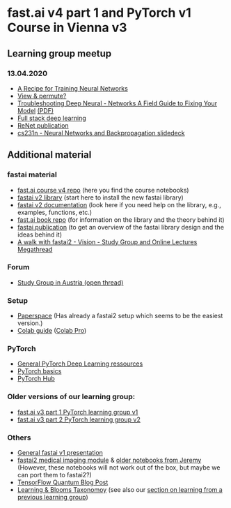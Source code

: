 # fast.ai v4 part 1 and PyTorch v1 Course in Vienna v3

## Learning group meetup

### 13.04.2020
 * [A Recipe for Training Neural Networks](http://karpathy.github.io/2019/04/25/recipe/)
 * [View & permute?](https://github.com/MicPie/pytorch/blob/master/view_and_permute.ipynb)
 * [Troubleshooting Deep Neural - Networks A Field Guide to Fixing Your Model](http://josh-tobin.com/troubleshooting-deep-neural-networks.html) [(PDF)](http://josh-tobin.com/assets/pdf/troubleshooting-deep-neural-networks-01-19.pdf)
 * [Full stack deep learning](https://fullstackdeeplearning.com)
 * [ReNet publication](https://arxiv.org/abs/1512.03385)
 * [cs231n - Neural Networks and Backpropagation slidedeck](http://cs231n.stanford.edu/slides/2019/cs231n_2019_lecture04.pdf)

## Additional material

### fastai material
* [fast.ai course v4 repo](https://github.com/fastai/course-v4) (here you find the course notebooks)
* [fastai v2 library](https://github.com/fastai/fastai2) (start here to install the new fastai library)
* [fastai v2 documentation](https://dev.fast.ai) (look here if you need help on the library, e.g., examples, functions, etc.)
* [fast.ai book repo](https://github.com/fastai/fastbook) (for information on the library and the theory behind it)
* [fastai publication](https://www.fast.ai/2020/02/13/fastai-A-Layered-API-for-Deep-Learning/) (to get an overview of the fastai library design and the ideas behind it)
* [A walk with fastai2 - Vision - Study Group and Online Lectures Megathread](https://forums.fast.ai/t/a-walk-with-fastai2-vision-study-group-and-online-lectures-megathread/59929)

### Forum
* [Study Group in Austria (open thread)](https://forums.fast.ai/t/study-group-in-austria/26119/10)

### Setup
* [Paperspace](https://www.paperspace.com) (Has already a fastai2 setup which seems to be the easiest version.)
* [Colab guide](https://github.com/seduerr91/fastAI_v4/blob/master/fastai2%20on%20colab.md) ([Colab Pro](https://colab.research.google.com/signup))

### PyTorch
* [General PyTorch Deep Learning ressources](https://github.com/MicPie/fastai-pytorch-course-vienna#general-pytorch-deep-learning-ressources)
* [PyTorch basics](https://github.com/MicPie/fastai-pytorch-course-vienna#lesson-1---intro-to-fastai-and-pytorch)
* [PyTorch Hub](https://pytorch.org/hub/research-models)

### Older versions of our learning group:
* [fast.ai v3 part 1 PyTorch learning group v1](https://github.com/MicPie/fastai-pytorch-course-vienna)
* [fast.ai v3 part 2 PyTorch learning group v2](https://github.com/MicPie/fastai-pytorch-course-vienna-v2)

### Others
* [General fastai v1 presentation](https://github.com/MicPie/presentations/blob/master/Presentation_fastai-introduction_29th-VDLM_20190924.pdf)
* [fastai2 medical imaging module](https://dev.fast.ai/medical.imaging) & [older notebooks from Jeremy](https://www.kaggle.com/c/rsna-intracranial-hemorrhage-detection/discussion/114214) (However, these notebooks will not work out of the box, but maybe we can port them to fastai2?)
* [TensorFlow Quantum Blog Post](https://ai.googleblog.com/2020/03/announcing-tensorflow-quantum-open.html)
* [Learning & Blooms Taxonomoy](https://cft.vanderbilt.edu/guides-sub-pages/blooms-taxonomy/) (see also our [section on learning from a previous learning group](https://github.com/MicPie/fastai-pytorch-course-vienna#learning-tips))
